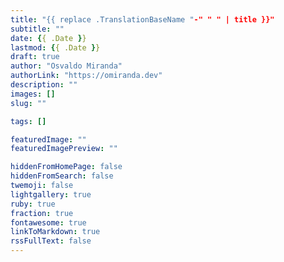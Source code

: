 ```yaml
---
title: "{{ replace .TranslationBaseName "-" " " | title }}"
subtitle: ""
date: {{ .Date }}
lastmod: {{ .Date }}
draft: true
author: "Osvaldo Miranda"
authorLink: "https://omiranda.dev"
description: ""
images: []
slug: ""

tags: []

featuredImage: ""
featuredImagePreview: ""

hiddenFromHomePage: false
hiddenFromSearch: false
twemoji: false
lightgallery: true
ruby: true
fraction: true
fontawesome: true
linkToMarkdown: true
rssFullText: false
---
```


<!--more-->
